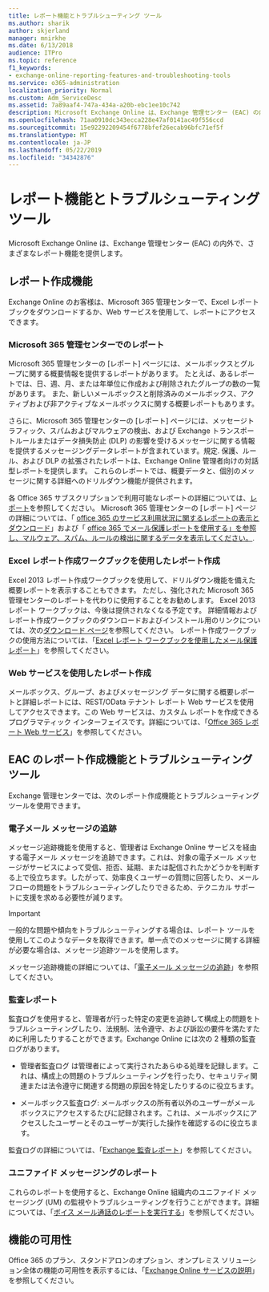 ```yaml
---
title: レポート機能とトラブルシューティング ツール
ms.author: sharik
author: skjerland
manager: mnirkhe
ms.date: 6/13/2018
audience: ITPro
ms.topic: reference
f1_keywords:
- exchange-online-reporting-features-and-troubleshooting-tools
ms.service: o365-administration
localization_priority: Normal
ms.custom: Adm_ServiceDesc
ms.assetid: 7a89aaf4-747a-434a-a20b-ebc1ee10c742
description: Microsoft Exchange Online は、Exchange 管理センター (EAC) の内外で、さまざまなレポート機能を提供します。
ms.openlocfilehash: 71aa0910dc343ecca228e47af0141ac49f556ccd
ms.sourcegitcommit: 15e92292209454f6778bfef26ecab96bfc71ef5f
ms.translationtype: MT
ms.contentlocale: ja-JP
ms.lasthandoff: 05/22/2019
ms.locfileid: "34342876"
---
```

# <a name="reporting-features-and-troubleshooting-tools"></a>レポート機能とトラブルシューティング ツール

Microsoft Exchange Online は、Exchange 管理センター (EAC) の内外で、さまざまなレポート機能を提供します。
  
## <a name="reporting-features"></a>レポート作成機能

Exchange Online のお客様は、Microsoft 365 管理センターで、Excel レポートブックをダウンロードするか、Web サービスを使用して、レポートにアクセスできます。
  
### <a name="reporting-in-the-microsoft-365-admin-center"></a>Microsoft 365 管理センターでのレポート

Microsoft 365 管理センターの [レポート] ページには、メールボックスとグループに関する概要情報を提供するレポートがあります。 たとえば、あるレポートでは、日、週、月、または年単位に作成および削除されたグループの数の一覧があります。 また、新しいメールボックスと削除済みのメールボックス、アクティブおよび非アクティブなメールボックスに関する概要レポートもあります。 
  
さらに、Microsoft 365 管理センターの [レポート] ページには、メッセージトラフィック、スパムおよびマルウェアの検出、および Exchange トランスポートルールまたはデータ損失防止 (DLP) の影響を受けるメッセージに関する情報を提供するメッセージングデータレポートが含まれています。規定. 保護、ルール、および DLP の拡張されたレポートは、Exchange Online 管理者向けの対話型レポートを提供します。 これらのレポートでは、概要データと、個別のメッセージに関する詳細へのドリルダウン機能が提供されます。
  
各 Office 365 サブスクリプションで利用可能なレポートの詳細については、[レポート](../office-365-platform-service-description/reports.md)を参照してください。 Microsoft 365 管理センターの [レポート] ページの詳細については、「 [office 365 のサービス利用状況に関するレポートの表示とダウンロード](https://go.microsoft.com/fwlink/p/?LinkId=401187)」および「 [office 365 でメール保護レポートを使用する」を参照し、マルウェア、スパム、ルールの検出に関するデータを表示してください。](https://go.microsoft.com/fwlink/p/?LinkID=401102).
  
### <a name="reporting-using-the-excel-reporting-workbook"></a>Excel レポート作成ワークブックを使用したレポート作成

Excel 2013 レポート作成ワークブックを使用して、ドリルダウン機能を備えた概要レポートを表示することもできます。 ただし、強化された Microsoft 365 管理センターのレポートを代わりに使用することをお勧めします。 Excel 2013 レポート ワークブックは、今後は提供されなくなる予定です。 詳細情報およびレポート作成ワークブックのダウンロードおよびインストール用のリンクについては、次の[ダウンロード ページ](https://go.microsoft.com/fwlink/p/?LinkId=271776)を参照してください。 レポート作成ワークブックの使用方法については、「[Excel レポート ワークブックを使用したメール保護レポート](https://go.microsoft.com/fwlink/p/?LinkId=285211)」を参照してください。 
  
### <a name="reporting-using-web-services"></a>Web サービスを使用したレポート作成

メールボックス、グループ、およびメッセージング データに関する概要レポートと詳細レポートには、REST/OData テナント レポート Web サービスを使用してアクセスできます。この Web サービスは、カスタム レポートを作成できるプログラマティック インターフェイスです。詳細については、「[Office 365 レポート Web サービス](https://go.microsoft.com/fwlink/p/?LinkId=287041)」を参照してください。
  
## <a name="reporting-features-and-troubleshooting-tools-in-the-eac"></a>EAC のレポート作成機能とトラブルシューティング ツール

Exchange 管理センターでは、次のレポート作成機能とトラブルシューティング ツールを使用できます。
  
### <a name="trace-an-email-message"></a>電子メール メッセージの追跡

メッセージ追跡機能を使用すると、管理者は Exchange Online サービスを経由する電子メール メッセージを追跡できます。これは、対象の電子メール メッセージがサービスによって受信、拒否、延期、または配信されたかどうかを判断する上で役立ちます。したがって、効率良くユーザーの質問に回答したり、メール フローの問題をトラブルシューティングしたりできるため、テクニカル サポートに支援を求める必要性が減ります。
  
> [!IMPORTANT]
> 一般的な問題や傾向をトラブルシューティングする場合は、レポート ツールを使用してこのようなデータを取得できます。単一点でのメッセージに関する詳細が必要な場合は、メッセージ追跡ツールを使用します。 
  
メッセージ追跡機能の詳細については、「[電子メール メッセージの追跡](https://go.microsoft.com/fwlink/p/?LinkId=271777)」を参照してください。
  
### <a name="auditing-reports"></a>監査レポート

監査ログを使用すると、管理者が行った特定の変更を追跡して構成上の問題をトラブルシューティングしたり、法規制、法令遵守、および訴訟の要件を満たすために利用したりすることができます。Exchange Online には次の 2 種類の監査ログがあります。
  
- 管理者監査ログ は管理者によって実行されたあらゆる処理を記録します。これは、構成上の問題のトラブルシューティングを行ったり、セキュリティ関連または法令遵守に関連する問題の原因を特定したりするのに役立ちます。 
    
- メールボックス監査ログ: メールボックスの所有者以外のユーザーがメールボックスにアクセスするたびに記録されます。これは、メールボックスにアクセスしたユーザーとそのユーザーが実行した操作を確認するのに役立ちます。 
    
監査ログの詳細については、「[Exchange 監査レポート](https://go.microsoft.com/fwlink/p/?LinkId=271779)」を参照してください。
  
### <a name="unified-messaging-reports"></a>ユニファイド メッセージングのレポート

これらのレポートを使用すると、Exchange Online 組織内のユニファイド メッセージング (UM) の監視やトラブルシューティングを行うことができます。詳細については、「[ボイス メール通話のレポートを実行する](https://go.microsoft.com/fwlink/p/?LinkId=287042)」を参照してください。
  
## <a name="feature-availability"></a>機能の可用性

Office 365 のプラン、スタンドアロンのオプション、オンプレミス ソリューション全体の機能の可用性を表示するには、「[Exchange Online サービスの説明](exchange-online-service-description.md)」を参照してください。
  

